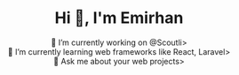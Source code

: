 <h1 align="center">Hi 👋, I'm Emirhan</h1>


<center>🔭 I’m currently working on @Scoutli></center>
<center>🌱 I’m currently learning web frameworks like React, Laravel></center>
<center>💬 Ask me about your web projects></center>
